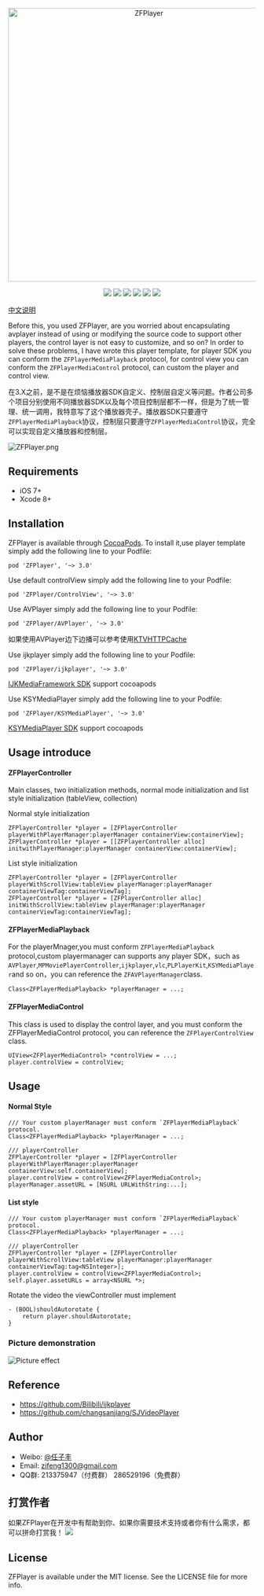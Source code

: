 
<p align="center">
<img src="https://upload-images.jianshu.io/upload_images/635942-092427e571756309.png?imageMogr2/auto-orient/strip%7CimageView2/2/w/1240" alt="ZFPlayer" title="ZFPlayer" width="557"/>
</p>

<p align="center">
<a href="https://img.shields.io/cocoapods/v/ZFPlayer.svg"><img src="https://img.shields.io/cocoapods/v/ZFPlayer.svg"></a>
<a href="https://img.shields.io/github/license/renzifeng/ZFPlayer.svg?style=flat"><img src="https://img.shields.io/github/license/renzifeng/ZFPlayer.svg?style=flat"></a>
<a href="https://img.shields.io/cocoapods/dt/ZFPlayer.svg?maxAge=2592000"><img src="https://img.shields.io/cocoapods/dt/ZFPlayer.svg?maxAge=2592000"></a>
<a href="https://img.shields.io/cocoapods/at/ZFPlayer.svg?maxAge=2592000"><img src="https://img.shields.io/cocoapods/at/ZFPlayer.svg?maxAge=2592000"></a>
<a href="http://cocoadocs.org/docsets/ZFPlayer"><img src="https://img.shields.io/cocoapods/p/ZFPlayer.svg?style=flat"></a>
<a href="http://weibo.com/zifeng1300"><img src="https://img.shields.io/badge/weibo-@%E4%BB%BB%E5%AD%90%E4%B8%B0-yellow.svg?style=flat"></a>
</p>

[中文说明](https://www.jianshu.com/p/90e55deb4d51)

Before this, you used ZFPlayer, are you worried about encapsulating avplayer instead of using or modifying the source code to support other players, the control layer is not easy to customize, and so on? In order to solve these problems, I have wrote this player template, for player SDK you can conform the `ZFPlayerMediaPlayback` protocol, for control view you can conform the `ZFPlayerMediaControl` protocol, can custom the player and control view.

在3.X之前，是不是在烦恼播放器SDK自定义、控制层自定义等问题。作者公司多个项目分别使用不同播放器SDK以及每个项目控制层都不一样，但是为了统一管理、统一调用，我特意写了这个播放器壳子。播放器SDK只要遵守`ZFPlayerMediaPlayback`协议，控制层只要遵守`ZFPlayerMediaControl`协议，完全可以实现自定义播放器和控制层。

![ZFPlayer.png](https://upload-images.jianshu.io/upload_images/635942-5662bfec6d457cba.png?imageMogr2/auto-orient/strip%7CimageView2/2/w/1240)

## Requirements

- iOS 7+
- Xcode 8+

## Installation

ZFPlayer is available through [CocoaPods](https://cocoapods.org). To install it,use player template simply add the following line to your Podfile:

```objc
pod 'ZFPlayer', '~> 3.0'
```

Use default controlView simply add the following line to your Podfile:

```objc
pod 'ZFPlayer/ControlView', '~> 3.0'
```
Use AVPlayer simply add the following line to your Podfile:

```objc
pod 'ZFPlayer/AVPlayer', '~> 3.0'
```
如果使用AVPlayer边下边播可以参考使用[KTVHTTPCache](https://github.com/ChangbaDevs/KTVHTTPCache)

Use ijkplayer simply add the following line to your Podfile:

```objc
pod 'ZFPlayer/ijkplayer', '~> 3.0'
```
[IJKMediaFramework SDK](https://gitee.com/renzifeng/IJKMediaFramework) support cocoapods

Use KSYMediaPlayer simply add the following line to your Podfile:

```objc
pod 'ZFPlayer/KSYMediaPlayer', '~> 3.0'
```
[KSYMediaPlayer SDK](https://github.com/ksvc/KSYMediaPlayer_iOS) support cocoapods

## Usage introduce

####  ZFPlayerController
Main classes, two initialization methods, normal mode initialization and list style initialization (tableView, collection)

Normal style initialization 

```objc
ZFPlayerController *player = [ZFPlayerController playerWithPlayerManager:playerManager containerView:containerView];
ZFPlayerController *player = [[ZFPlayerController alloc] initwithPlayerManager:playerManager containerView:containerView];
```

List style initialization

```objc
ZFPlayerController *player = [ZFPlayerController playerWithScrollView:tableView playerManager:playerManager containerViewTag:containerViewTag];
ZFPlayerController *player = [ZFPlayerController alloc] initWithScrollView:tableView playerManager:playerManager containerViewTag:containerViewTag];
```

#### ZFPlayerMediaPlayback
For the playerMnager,you must conform `ZFPlayerMediaPlayback` protocol,custom playermanager can supports any player SDK，such as `AVPlayer`,`MPMoviePlayerController`,`ijkplayer`,`vlc`,`PLPlayerKit`,`KSYMediaPlayer`and so on，you can reference the `ZFAVPlayerManager`class.

```objc
Class<ZFPlayerMediaPlayback> *playerManager = ...;
```

#### ZFPlayerMediaControl
This class is used to display the control layer, and you must conform the ZFPlayerMediaControl protocol, you can reference the `ZFPlayerControlView` class.

```objc
UIView<ZFPlayerMediaControl> *controlView = ...;
player.controlView = controlView;
```

## Usage

#### Normal Style

```objc
/// Your custom playerManager must conform `ZFPlayerMediaPlayback` protocol.
Class<ZFPlayerMediaPlayback> *playerManager = ...;

/// playerController
ZFPlayerController *player = [ZFPlayerController playerWithPlayerManager:playerManager containerView:self.containerView];
player.controlView = controlView<ZFPlayerMediaControl>;
playerManager.assetURL = [NSURL URLWithString:...];
```

#### List style

```objc
/// Your custom playerManager must conform `ZFPlayerMediaPlayback` protocol.
Class<ZFPlayerMediaPlayback> *playerManager = ...;

/// playerController
ZFPlayerController *player = [ZFPlayerController playerWithScrollView:tableView playerManager:playerManager containerViewTag:tag<NSInteger>];
player.controlView = controlView<ZFPlayerMediaControl>;
self.player.assetURLs = array<NSURL *>;
```

Rotate the video the viewController must implement

```objc
- (BOOL)shouldAutorotate {
    return player.shouldAutorotate;
}
```

### Picture demonstration

![Picture effect](https://upload-images.jianshu.io/upload_images/635942-1b0e23b7f5eabd9e.jpg?imageMogr2/auto-orient/strip%7CimageView2/2/w/1240)

## Reference

- https://github.com/Bilibili/ijkplayer
- https://github.com/changsanjiang/SJVideoPlayer

## Author

- Weibo: [@任子丰](https://weibo.com/zifeng1300)
- Email: zifeng1300@gmail.com
- QQ群: 213375947（付费群）   286529196（免费群）

## 打赏作者

如果ZFPlayer在开发中有帮助到你、如果你需要技术支持或者你有什么需求，都可以拼命打赏我！
![](http://upload-images.jianshu.io/upload_images/635942-8fc0c357df8c4433.jpeg?imageMogr2/auto-orient/strip%7CimageView2/2/w/1240)
                  
## License

ZFPlayer is available under the MIT license. See the LICENSE file for more info.


